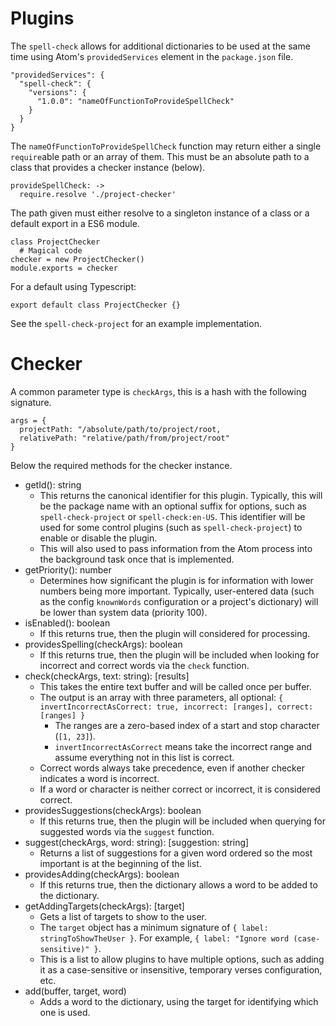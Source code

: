 # Plugins

The `spell-check` allows for additional dictionaries to be used at the same time using Atom's `providedServices` element in the `package.json` file.

    "providedServices": {
      "spell-check": {
        "versions": {
          "1.0.0": "nameOfFunctionToProvideSpellCheck"
        }
      }
    }

The `nameOfFunctionToProvideSpellCheck` function may return either a single `require`able path or an array of them. This must be an absolute path to a class that provides a checker instance (below).

    provideSpellCheck: ->
      require.resolve './project-checker'

The path given must either resolve to a singleton instance of a class or a default export in a ES6 module.

    class ProjectChecker
      # Magical code
    checker = new ProjectChecker()
    module.exports = checker

For a default using Typescript:

    export default class ProjectChecker {}

See the `spell-check-project` for an example implementation.

# Checker

A common parameter type is `checkArgs`, this is a hash with the following signature.

    args = {
      projectPath: "/absolute/path/to/project/root,
      relativePath: "relative/path/from/project/root"
    }

Below the required methods for the checker instance.

-   getId(): string
    -   This returns the canonical identifier for this plugin. Typically, this will be the package name with an optional suffix for options, such as `spell-check-project` or `spell-check:en-US`. This identifier will be used for some control plugins (such as `spell-check-project`) to enable or disable the plugin.
    -   This will also used to pass information from the Atom process into the background task once that is implemented.
-   getPriority(): number
    -   Determines how significant the plugin is for information with lower numbers being more important. Typically, user-entered data (such as the config `knownWords` configuration or a project's dictionary) will be lower than system data (priority 100).
-   isEnabled(): boolean
    -   If this returns true, then the plugin will considered for processing.
-   providesSpelling(checkArgs): boolean
    -   If this returns true, then the plugin will be included when looking for incorrect and correct words via the `check` function.
-   check(checkArgs, text: string): [results]
    -   This takes the entire text buffer and will be called once per buffer.
    -   The output is an array with three parameters, all optional: `{ invertIncorrectAsCorrect: true, incorrect: [ranges], correct: [ranges] }`
        -   The ranges are a zero-based index of a start and stop character (`[1, 23]`).
        -   `invertIncorrectAsCorrect` means take the incorrect range and assume everything not in this list is correct.
    -   Correct words always take precedence, even if another checker indicates a word is incorrect.
    -   If a word or character is neither correct or incorrect, it is considered correct.
-   providesSuggestions(checkArgs): boolean
    -   If this returns true, then the plugin will be included when querying for suggested words via the `suggest` function.
-   suggest(checkArgs, word: string): [suggestion: string]
    -   Returns a list of suggestions for a given word ordered so the most important is at the beginning of the list.
-   providesAdding(checkArgs): boolean
    -   If this returns true, then the dictionary allows a word to be added to the dictionary.
-   getAddingTargets(checkArgs): [target]
    -   Gets a list of targets to show to the user.
    -   The `target` object has a minimum signature of `{ label: stringToShowTheUser }`. For example, `{ label: "Ignore word (case-sensitive)" }`.
    -   This is a list to allow plugins to have multiple options, such as adding it as a case-sensitive or insensitive, temporary verses configuration, etc.
-   add(buffer, target, word)
    -   Adds a word to the dictionary, using the target for identifying which one is used.
